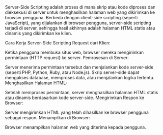 Server-Side Scripting adalah proses di mana skrip atau kode diproses dan dieksekusi di server untuk menghasilkan halaman web yang dikirimkan ke browser pengguna. Berbeda dengan client-side scripting (seperti JavaScript), yang dijalankan di browser pengguna, server-side scripting terjadi di server, sehingga hasil akhirnya adalah halaman HTML statis atau dinamis yang dikirimkan ke klien.

Cara Kerja Server-Side Scripting
Request dari Klien:

Ketika pengguna membuka situs web, browser mereka mengirimkan permintaan (HTTP request) ke server.
Pemrosesan di Server:

Server menerima permintaan tersebut dan menjalankan kode server-side (seperti PHP, Python, Ruby, atau Node.js).
Skrip server-side dapat mengakses database, memproses data, atau menjalankan logika tertentu.
Menghasilkan Halaman HTML:

Setelah memproses permintaan, server menghasilkan halaman HTML statis atau dinamis berdasarkan kode server-side.
Mengirimkan Respon ke Browser:

Server mengirimkan HTML yang telah dihasilkan ke browser pengguna sebagai respon.
Menampilkan di Browser:

Browser menampilkan halaman web yang diterima kepada pengguna.
